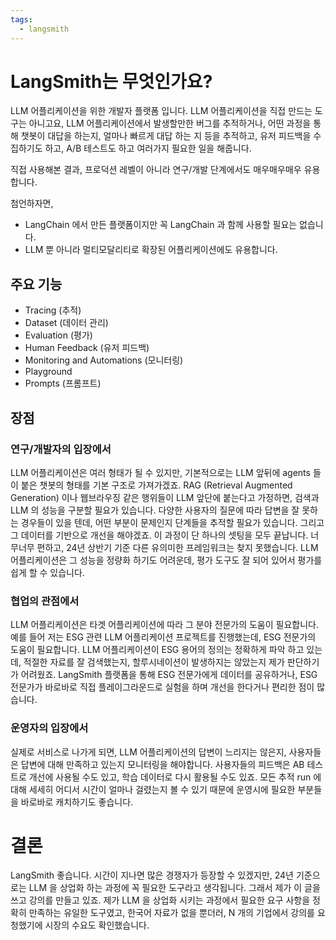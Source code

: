 ```yaml
---
tags:
  - langsmith
---
```

# LangSmith는  무엇인가요?

LLM 어플리케이션을 위한 개발자 플랫폼 입니다.
LLM 어플리케이션을 직접 만드는 도구는 아니고요,
LLM 어플리케이션에서 발생할만한 버그를 추적하거나, 어떤 과정을 통해 챗봇이 대답을 하는지, 얼마나 빠르게 대답 하는 지 등을 추적하고, 유저 피드백을 수집하기도 하고, A/B 테스트도 하고 여러가지 필요한 일을 해줍니다.

직접 사용해본 결과, 프로덕션 레벨이 아니라 연구/개발 단계에서도 매우매우매우 유용합니다. 

첨언하자면,

- LangChain 에서 만든 플랫폼이지만 꼭 LangChain 과 함께 사용할 필요는 없습니다.
- LLM 뿐 아니라 멀티모달리티로 확장된 어플리케이션에도 유용합니다.  

## 주요 기능
- Tracing (추적)
- Dataset (데이터 관리)
- Evaluation (평가)
- Human Feedback (유저 피드백)
- Monitoring and Automations (모니터링)
- Playground 
- Prompts (프롬프트)


## 장점

### 연구/개발자의 입장에서

LLM 어플리케이션은 여러 형태가 될 수 있지만, 기본적으로는 LLM 앞뒤에 agents 들이 붙은 챗봇의 형태를 기본 구조로 가져가겠죠. RAG (Retrieval Augmented Generation) 이나 웹브라우징 같은 행위들이 LLM 앞단에 붙는다고 가정하면, 검색과 LLM 의 성능을 구분할 필요가 있습니다.
다양한 사용자의 질문에 따라 답변을 잘 못하는 경우들이 있을 텐데, 어떤 부분이 문제인지 단계들을 추적할 필요가 있습니다. 그리고 그 데이터를 기반으로 개선을 해야겠죠.
이 과정이 단 하나의 셋팅을 모두 끝납니다. 너무너무 편하고, 24년 상반기 기준 다른 유의미한 프레임워크는 찾지 못했습니다.
LLM 어플리케이션은 그 성능을 정량화 하기도 어려운데, 평가 도구도 잘 되어 있어서 평가를 쉽게 할 수 있습니다.

### 협업의 관점에서

LLM 어플리케이션은 타겟 어플리케이션에 따라 그 분야 전문가의 도움이 필요합니다. 예를 들어 저는 ESG 관련 LLM 어플리케이션 프로젝트를 진행했는데, ESG 전문가의 도움이 필요합니다. LLM 어플리케이션이 ESG 용어의 정의는 정확하게 파악 하고 있는데, 적절한 자료를 잘 검색했는지, 할루시네이션이 발생하지는 않았는지 제가 판단하기가 어려웠죠.
LangSmith 플랫폼을 통해 ESG 전문가에게 데이터를 공유하거나, ESG 전문가가 바로바로 직접 플레이그라운드로 실험을 하며 개선을 한다거나 편리한 점이 많습니다.

### 운영자의 입장에서

실제로 서비스로 나가게 되면, LLM 어플리케이션의 답변이 느리지는 않은지, 사용자들은 답변에 대해 만족하고 있는지 모니터링을 해야합니다. 사용자들의 피드백은 AB 테스트로 개선에 사용될 수도 있고, 학습 데이터로 다시 활용될 수도 있죠. 모든 추적 run 에 대해 세세히 어디서 시간이 얼마나 걸렸는지 볼 수 있기 때문에 운영시에 필요한 부분들을 바로바로 캐치하기도 좋습니다.  
  
  
# 결론

LangSmith 좋습니다.
시간이 지나면 많은 경쟁자가 등장할 수 있겠지만, 24년 기준으로는 LLM 을 상업화 하는 과정에 꼭 필요한 도구라고 생각됩니다. 그래서 제가 이 글을 쓰고 강의를 만들고 있죠.
제가 LLM 을 상업화 시키는 과정에서 필요한 요구 사항을 정확히 만족하는 유일한 도구였고, 한국어 자료가 없을 뿐더러, N 개의 기업에서 강의를 요청했기에 시장의 수요도 확인했습니다.
